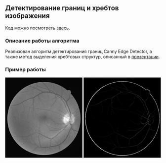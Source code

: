 ## Детектирование границ и хребтов изображения

Код можно посмотреть [здесь](https://github.com/luseno4ek/edges-ridges/blob/67f74e73df454a5a320fd9369045cbe6a698813e/mmip_task3.py).

### Описание работы алгоритма

Реализован алгоритм детектирования границ Canny Edge Detector, а также метод выделения хребтовых структур, описанный в [презентации](https://github.com/luseno4ek/edges-ridges/blob/67f74e73df454a5a320fd9369045cbe6a698813e/Ridges_Indychko.pdf).

### Пример работы

<img src="https://github.com/luseno4ek/edges-ridges/blob/9771bb2e4cf49f57c497c71ed39e0337f93addaf/in2.bmp" alt="Исходное изображение (сосуды глазного дна)" width="250" title="Исходное изображение (сосуды глазного дна)"/>
<img src="https://github.com/luseno4ek/edges-ridges/blob/2617c11ea356304fb26e85edf026c2a651085b5e/myves.bmp" alt="Результат выделения хребтовых структур" width="250" title="Результат выделения хребтовых структур"/>
